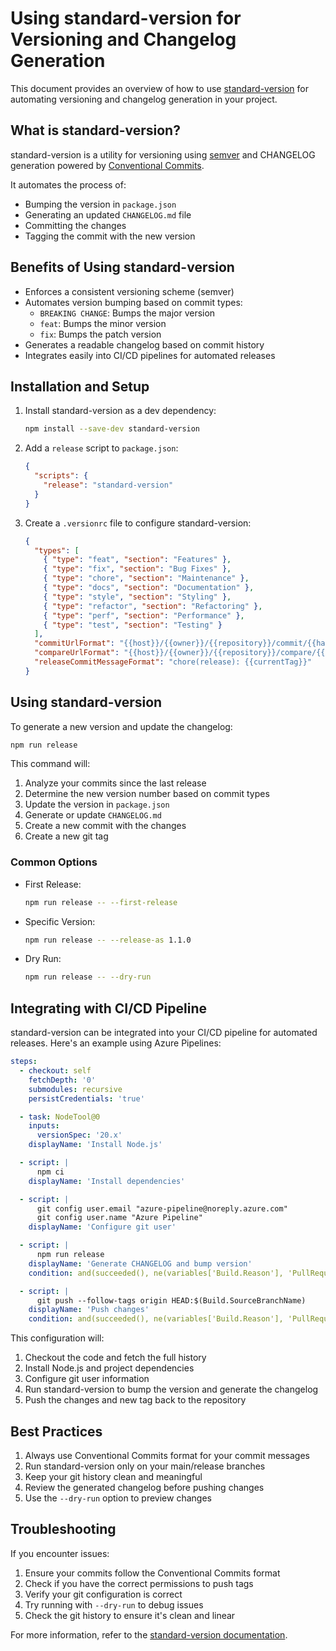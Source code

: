 # Using standard-version for Versioning and Changelog Generation

This document provides an overview of how to use [standard-version](https://github.com/conventional-changelog/standard-version) for automating versioning and changelog generation in your project.

## What is standard-version?

standard-version is a utility for versioning using [semver](https://semver.org/) and CHANGELOG generation powered by [Conventional Commits](https://www.conventionalcommits.org/).

It automates the process of:

- Bumping the version in `package.json`
- Generating an updated `CHANGELOG.md` file
- Committing the changes
- Tagging the commit with the new version

## Benefits of Using standard-version

- Enforces a consistent versioning scheme (semver)
- Automates version bumping based on commit types:
  - `BREAKING CHANGE`: Bumps the major version
  - `feat`: Bumps the minor version
  - `fix`: Bumps the patch version
- Generates a readable changelog based on commit history
- Integrates easily into CI/CD pipelines for automated releases

## Installation and Setup

1. Install standard-version as a dev dependency:

   ```bash
   npm install --save-dev standard-version
   ```

2. Add a `release` script to `package.json`:

   ```json
   {
     "scripts": {
       "release": "standard-version"
     }
   }
   ```

3. Create a `.versionrc` file to configure standard-version:
   ```json
   {
     "types": [
       { "type": "feat", "section": "Features" },
       { "type": "fix", "section": "Bug Fixes" },
       { "type": "chore", "section": "Maintenance" },
       { "type": "docs", "section": "Documentation" },
       { "type": "style", "section": "Styling" },
       { "type": "refactor", "section": "Refactoring" },
       { "type": "perf", "section": "Performance" },
       { "type": "test", "section": "Testing" }
     ],
     "commitUrlFormat": "{{host}}/{{owner}}/{{repository}}/commit/{{hash}}",
     "compareUrlFormat": "{{host}}/{{owner}}/{{repository}}/compare/{{previousTag}}...{{currentTag}}",
     "releaseCommitMessageFormat": "chore(release): {{currentTag}}"
   }
   ```

## Using standard-version

To generate a new version and update the changelog:

```bash
npm run release
```

This command will:

1. Analyze your commits since the last release
2. Determine the new version number based on commit types
3. Update the version in `package.json`
4. Generate or update `CHANGELOG.md`
5. Create a new commit with the changes
6. Create a new git tag

### Common Options

- First Release:

  ```bash
  npm run release -- --first-release
  ```

- Specific Version:

  ```bash
  npm run release -- --release-as 1.1.0
  ```

- Dry Run:
  ```bash
  npm run release -- --dry-run
  ```

## Integrating with CI/CD Pipeline

standard-version can be integrated into your CI/CD pipeline for automated releases. Here's an example using Azure Pipelines:

```yaml
steps:
  - checkout: self
    fetchDepth: '0'
    submodules: recursive
    persistCredentials: 'true'

  - task: NodeTool@0
    inputs:
      versionSpec: '20.x'
    displayName: 'Install Node.js'

  - script: |
      npm ci
    displayName: 'Install dependencies'

  - script: |
      git config user.email "azure-pipeline@noreply.azure.com"
      git config user.name "Azure Pipeline"
    displayName: 'Configure git user'

  - script: |
      npm run release
    displayName: 'Generate CHANGELOG and bump version'
    condition: and(succeeded(), ne(variables['Build.Reason'], 'PullRequest'))

  - script: |
      git push --follow-tags origin HEAD:$(Build.SourceBranchName)
    displayName: 'Push changes'
    condition: and(succeeded(), ne(variables['Build.Reason'], 'PullRequest'))
```

This configuration will:

1. Checkout the code and fetch the full history
2. Install Node.js and project dependencies
3. Configure git user information
4. Run standard-version to bump the version and generate the changelog
5. Push the changes and new tag back to the repository

## Best Practices

1. Always use Conventional Commits format for your commit messages
2. Run standard-version only on your main/release branches
3. Keep your git history clean and meaningful
4. Review the generated changelog before pushing changes
5. Use the `--dry-run` option to preview changes

## Troubleshooting

If you encounter issues:

1. Ensure your commits follow the Conventional Commits format
2. Check if you have the correct permissions to push tags
3. Verify your git configuration is correct
4. Try running with `--dry-run` to debug issues
5. Check the git history to ensure it's clean and linear

For more information, refer to the [standard-version documentation](https://github.com/conventional-changelog/standard-version).

